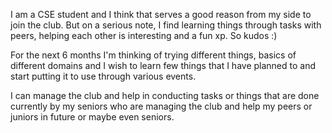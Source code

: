 I am a CSE student and I think that serves a good reason from my side to join the club. But on a serious note, I find learning things through tasks with peers, helping each other
is interesting and a fun xp. So kudos :)

For the next 6 months I'm thinking of trying different things, basics of different domains and I wish to learn few things that I have planned to and start putting it to use 
through various events.

I can manage the club and help in conducting tasks or things that are done currently by my seniors who are managing the club and help my peers or juniors in future or maybe 
even seniors.
